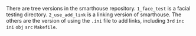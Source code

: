 There are tree versions in the smarthouse repository.
` 1_face_test ` is  a facial testing directory.
` 2_use_add_link ` is a linking version of smarthouse.
The others are the version of using the ` .ini ` file to add links, including `3rd` `inc` `ini` `obj` `src` `Makefile`.